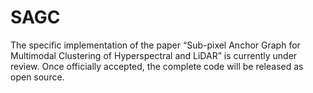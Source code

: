 # SAGC
The specific implementation of the paper “Sub-pixel Anchor Graph for Multimodal Clustering of Hyperspectral and LiDAR” is currently under review. Once officially accepted, the complete code will be released as open source.
